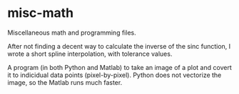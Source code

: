 # misc-math
Miscellaneous math and programming files.


After not finding a decent way to calculate the inverse of the sinc function, I wrote a short spline interpolation, with tolerance values.

A program (in both Python and Matlab) to take an image of a plot and covert it to indicidual data points (pixel-by-pixel). Python does not vectorize the image, so the Matlab runs much faster.
